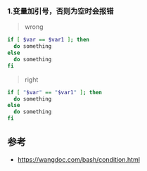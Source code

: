 
### 1.变量加引号，否则为空时会报错

> wrong
```bash
if [ $var == $var1 ]; then
  do something
else
  do something
fi
```

> right
```bash
if [ "$var" == "$var1" ]; then
  do something
else
  do something
fi
```



## 参考
- https://wangdoc.com/bash/condition.html
